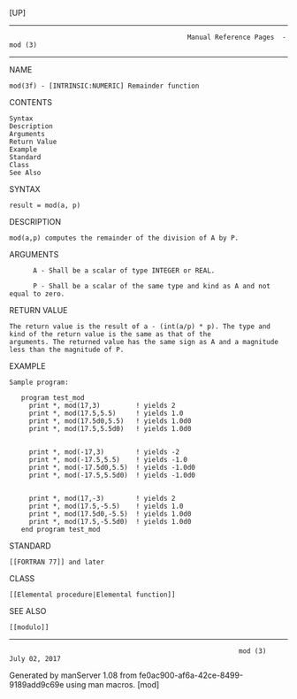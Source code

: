 [UP]

-----------------------------------------------------------------------------------------------------------------------------------
                                                 Manual Reference Pages  - mod (3)
-----------------------------------------------------------------------------------------------------------------------------------
                                                                 
NAME

    mod(3f) - [INTRINSIC:NUMERIC] Remainder function

CONTENTS

    Syntax
    Description
    Arguments
    Return Value
    Example
    Standard
    Class
    See Also

SYNTAX

    result = mod(a, p)

DESCRIPTION

    mod(a,p) computes the remainder of the division of A by P.

ARGUMENTS

          A - Shall be a scalar of type INTEGER or REAL.

          P - Shall be a scalar of the same type and kind as A and not equal to zero.

RETURN VALUE

    The return value is the result of a - (int(a/p) * p). The type and kind of the return value is the same as that of the
    arguments. The returned value has the same sign as A and a magnitude less than the magnitude of P.

EXAMPLE

    Sample program:

       program test_mod
         print *, mod(17,3)         ! yields 2
         print *, mod(17.5,5.5)     ! yields 1.0
         print *, mod(17.5d0,5.5)   ! yields 1.0d0
         print *, mod(17.5,5.5d0)   ! yields 1.0d0


         print *, mod(-17,3)        ! yields -2
         print *, mod(-17.5,5.5)    ! yields -1.0
         print *, mod(-17.5d0,5.5)  ! yields -1.0d0
         print *, mod(-17.5,5.5d0)  ! yields -1.0d0


         print *, mod(17,-3)        ! yields 2
         print *, mod(17.5,-5.5)    ! yields 1.0
         print *, mod(17.5d0,-5.5)  ! yields 1.0d0
         print *, mod(17.5,-5.5d0)  ! yields 1.0d0
       end program test_mod



STANDARD

    [[FORTRAN 77]] and later

CLASS

    [[Elemental procedure|Elemental function]]

SEE ALSO

    [[modulo]]

-----------------------------------------------------------------------------------------------------------------------------------

                                                              mod (3)                                                 July 02, 2017

Generated by manServer 1.08 from fe0ac900-af6a-42ce-8499-9189add9c69e using man macros.
                                                               [mod]

